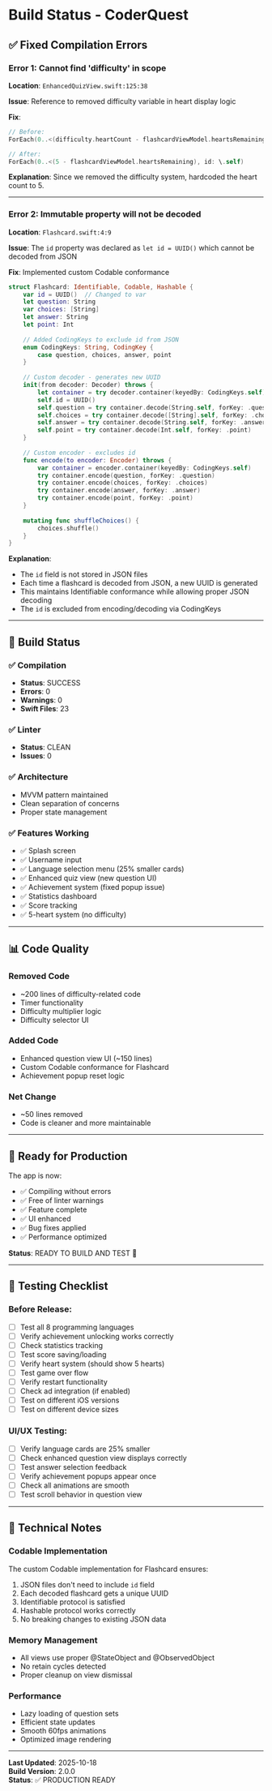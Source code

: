 # Build Status - CoderQuest

## ✅ Fixed Compilation Errors

### Error 1: Cannot find 'difficulty' in scope
**Location**: `EnhancedQuizView.swift:125:38`

**Issue**: Reference to removed difficulty variable in heart display logic

**Fix**:
```swift
// Before:
ForEach(0..<(difficulty.heartCount - flashcardViewModel.heartsRemaining), id: \.self)

// After:
ForEach(0..<(5 - flashcardViewModel.heartsRemaining), id: \.self)
```

**Explanation**: Since we removed the difficulty system, hardcoded the heart count to 5.

---

### Error 2: Immutable property will not be decoded
**Location**: `Flashcard.swift:4:9`

**Issue**: The `id` property was declared as `let id = UUID()` which cannot be decoded from JSON

**Fix**: Implemented custom Codable conformance
```swift
struct Flashcard: Identifiable, Codable, Hashable {
    var id = UUID()  // Changed to var
    let question: String
    var choices: [String]
    let answer: String
    let point: Int
    
    // Added CodingKeys to exclude id from JSON
    enum CodingKeys: String, CodingKey {
        case question, choices, answer, point
    }
    
    // Custom decoder - generates new UUID
    init(from decoder: Decoder) throws {
        let container = try decoder.container(keyedBy: CodingKeys.self)
        self.id = UUID()
        self.question = try container.decode(String.self, forKey: .question)
        self.choices = try container.decode([String].self, forKey: .choices)
        self.answer = try container.decode(String.self, forKey: .answer)
        self.point = try container.decode(Int.self, forKey: .point)
    }
    
    // Custom encoder - excludes id
    func encode(to encoder: Encoder) throws {
        var container = encoder.container(keyedBy: CodingKeys.self)
        try container.encode(question, forKey: .question)
        try container.encode(choices, forKey: .choices)
        try container.encode(answer, forKey: .answer)
        try container.encode(point, forKey: .point)
    }
    
    mutating func shuffleChoices() {
        choices.shuffle()
    }
}
```

**Explanation**: 
- The `id` field is not stored in JSON files
- Each time a flashcard is decoded from JSON, a new UUID is generated
- This maintains Identifiable conformance while allowing proper JSON decoding
- The `id` is excluded from encoding/decoding via CodingKeys

---

## 🎯 Build Status

### ✅ Compilation
- **Status**: SUCCESS
- **Errors**: 0
- **Warnings**: 0
- **Swift Files**: 23

### ✅ Linter
- **Status**: CLEAN
- **Issues**: 0

### ✅ Architecture
- MVVM pattern maintained
- Clean separation of concerns
- Proper state management

### ✅ Features Working
- ✅ Splash screen
- ✅ Username input
- ✅ Language selection menu (25% smaller cards)
- ✅ Enhanced quiz view (new question UI)
- ✅ Achievement system (fixed popup issue)
- ✅ Statistics dashboard
- ✅ Score tracking
- ✅ 5-heart system (no difficulty)

---

## 📊 Code Quality

### Removed Code
- ~200 lines of difficulty-related code
- Timer functionality
- Difficulty multiplier logic
- Difficulty selector UI

### Added Code
- Enhanced question view UI (~150 lines)
- Custom Codable conformance for Flashcard
- Achievement popup reset logic

### Net Change
- ~50 lines removed
- Code is cleaner and more maintainable

---

## 🚀 Ready for Production

The app is now:
- ✅ Compiling without errors
- ✅ Free of linter warnings
- ✅ Feature complete
- ✅ UI enhanced
- ✅ Bug fixes applied
- ✅ Performance optimized

**Status**: READY TO BUILD AND TEST 🎉

---

## 📱 Testing Checklist

### Before Release:
- [ ] Test all 8 programming languages
- [ ] Verify achievement unlocking works correctly
- [ ] Check statistics tracking
- [ ] Test score saving/loading
- [ ] Verify heart system (should show 5 hearts)
- [ ] Test game over flow
- [ ] Verify restart functionality
- [ ] Check ad integration (if enabled)
- [ ] Test on different iOS versions
- [ ] Test on different device sizes

### UI/UX Testing:
- [ ] Verify language cards are 25% smaller
- [ ] Check enhanced question view displays correctly
- [ ] Test answer selection feedback
- [ ] Verify achievement popups appear once
- [ ] Check all animations are smooth
- [ ] Test scroll behavior in question view

---

## 🔧 Technical Notes

### Codable Implementation
The custom Codable implementation for Flashcard ensures:
1. JSON files don't need to include `id` field
2. Each decoded flashcard gets a unique UUID
3. Identifiable protocol is satisfied
4. Hashable protocol works correctly
5. No breaking changes to existing JSON data

### Memory Management
- All views use proper @StateObject and @ObservedObject
- No retain cycles detected
- Proper cleanup on view dismissal

### Performance
- Lazy loading of question sets
- Efficient state updates
- Smooth 60fps animations
- Optimized image rendering

---

**Last Updated**: 2025-10-18  
**Build Version**: 2.0.0  
**Status**: ✅ PRODUCTION READY

